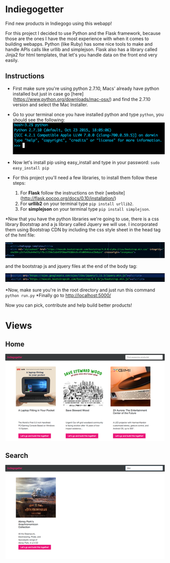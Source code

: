 # Indiegogetter #
Find new products in Indiegogo using this webapp!

For this project I decided to use Python and the Flask framework, because those are the ones I have the most experience with when it comes to building webapps. Python (like Ruby) has some nice tools to make and handle APIs calls like urllib and simplejson.
Flask also has a library called Jinja2 for html templates, that let's you handle data on the front end very easily.

## Instructions ##
* First make sure you're using python 2.7.10, Macs' already have python installed but just in case go [here] (https://www.python.org/downloads/mac-osx/) and find the 2.7.10 version and select the Mac Installer.

* Go to your terminal once you have installed python and type `python`, you should see the following:
  ![python image](/python_repl.png)

* Now let's install pip using easy_install and type in your password:
  `sudo easy_install pip`

* For this project you'll need a few libraries, to install them follow these steps: 
 
  1. For **Flask** follow the instructions on their [website] (http://flask.pocoo.org/docs/0.10/installation/)
  2. For **urllib2** on your terminal type `pip install urllib2`.
  3. For **simplejson** on your terminal type `pip install simplejson`.

*Now that you have the python libraries we're going to use, there is a css library Bootstrap and a js library called Jquery we will use. I incorporated them using Bootstrap CDN by including the css style sheet in the head tag of the hml file:

![boostrap](/bootstrap_cdn.png)

and the bootstrap js and jquery files at the end of the body tag:

![jquery](/jquery_bootstrap.png)

*Now, make sure you're in the root directory and just run this command `python run.py`
*Finally go to [http://localhost:5000/](http://localhost:5000/)

Now you can pick, contribute and help build better products!

# Views #
## Home ##
![home](/home_view.png)

## Search ##
![search](/searching.png)

